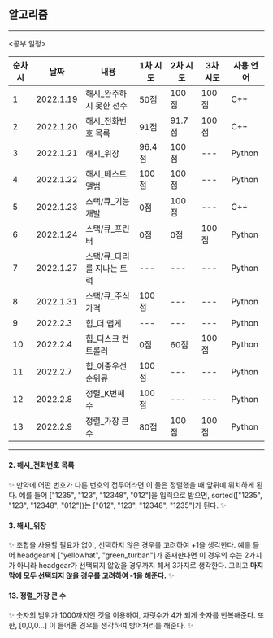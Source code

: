 ## 알고리즘

---

<공부 일정>

| 순차시 | 날짜      | 내용                     | 1차 시도 | 2차 시도 | 3차 시도 | 사용 언어 |
| ------ | --------- | ------------------------ | -------- | -------- | -------- | --------- |
| 1      | 2022.1.19 | 해시\_완주하지 못한 선수 | 50점     | 100점    | 100점    | C++       |
| 2      | 2022.1.20 | 해시\_전화번호 목록      | 91점     | 91.7점   | 100점    | C++       |
| 3      | 2022.1.21 | 해시\_위장               | 96.4점   | 100점    | ---      | Python    |
| 4      | 2022.1.22 | 해시\_베스트앨범         | 100점    | 100점    | ---      | Python    |
| 5      | 2022.1.23 | 스택/큐\_기능개발        | 0점      | 100점    | ---       |C++       |
| 6      | 2022.1.24 | 스택/큐\_프린터         | 0점     | 0점    | 100점      | Python    |
| 7      | 2022.1.27 | 스택/큐\_다리를 지나는 트럭| ---    | ---    | ---      | Python    |
| 8      | 2022.1.31 | 스택/큐\_주식가격        | 100점    | ---    | ---      | Python    |
| 9      | 2022.2.3 | 힙\_더 맵게         | ---    | ---    | ---      | Python    |
| 10      | 2022.2.4 | 힙\_디스크 컨트롤러         | 0점    | 60점    | 100점      | Python    |
| 11      | 2022.2.7 | 힙\_이중우선순위큐         | 100점    | ---    | ---      | Python    |
| 12     | 2022.2.8 | 정렬\_K번째 수         | 100점    | ---    | ---      | Python    |
| 13     | 2022.2.9 | 정렬\_가장 큰 수        | 80점    | 100점    | 100점      | Python    |
---

#### 2. 해시\_전화번호 목록

✨ 만약에 어떤 번호가 다른 번호의 접두어라면 이 둘은 정렬했을 때 앞뒤에 위치하게 된다.
예를 들어 ["1235", "123", "12348", "012"]을 입력으로 받으면, sorted(["1235", "123", "12348", "012"])는 ["012", "123", "12348", "1235"]가 된다. ✨

#### 3. 해시\_위장

✨ 조합을 사용할 필요가 없이, 선택하지 않은 경우를 고려하여 +1을 생각한다. 예를 들어 headgear에 ["yellowhat", "green_turban"]가 존재한다면 이 경우의 수는 2가지가 아니라 headgear가 선택되지 않았을 경우까지 해서 3가지로 생각한다. 그리고 **마지막에 모두 선택되지 않을 경우를 고려하여 -1을 해준다.** ✨


#### 13. 정렬\_가장 큰 수

✨ 숫자의 범위가 1000까지인 것을 이용하여, 자릿수가 4가 되게 숫자를 반복해준다. 또한, [0,0,0...] 이 들어올 경우를 생각하여 방어처리를 해준다. ✨
